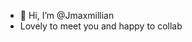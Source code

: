 - 👋 Hi, I’m @Jmaxmillian
- Lovely to meet you and happy to collab
  

<!---
Jmaxmillian/Jmaxmillian is a ✨ special ✨ repository because its `README.md` (this file) appears on your GitHub profile.
You can click the Preview link to take a look at your changes.
--->
